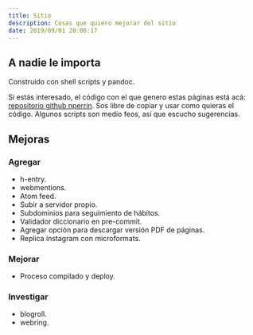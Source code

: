 ```yaml
---
title: Sitio
description: Cosas que quiero mejorar del sitio
date: 2019/09/01 20:06:17
---
```


## A nadie le importa

Construido con shell scripts y pandoc.

Si estás interesado, el código con el que genero estas páginas está acá: [repositorio github nperrin](https://github.com/NormanPerrin/nperrin/tree/src). Sos libre de copiar y usar como quieras el código. Algunos scripts son medio feos, así que escucho sugerencias.

## Mejoras

### Agregar

- h-entry.
- webmentions.
- Atom feed.
- Subir a servidor propio.
- Subdominios para seguimiento de hábitos.
- Validador diccionario en pre-commit.
- Agregar opción para descargar versión PDF de páginas.
- Replica instagram con microformats.

### Mejorar

- Proceso compilado y deploy.

### Investigar

- blogroll.
- webring.
